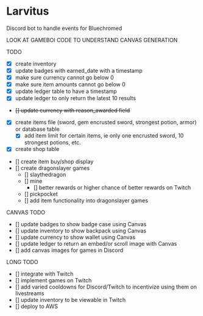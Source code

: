 # Larvitus
Discord bot to handle events for Bluechromed

LOOK AT GAMEBOI CODE TO UNDERSTAND CANVAS GENERATION

TODO
- [x] create inventory 
- [x] update badges with earned_date with a timestamp
- [x] make sure currency cannot go below 0
- [x] make sure item amounts cannot go below 0
- [x] update ledger table to have a timestamp
- [x] update ledger to only return the latest 10 results
- ~~[] update currency with reason_awarded field~~
- [x] create items file (sword, gem encrusted sword, strongest potion, armor) or database table
    - [x] add item limit for certain items, ie only one encrusted sword, 10 strongest potions, etc.
- [x] create shop table
- [] create item buy/shop display
- [] create dragonslayer games
    - [] slaythedragon
    - [] mine
        - [] better rewards or higher chance of better rewards on Twitch
    - [] pickpocket
    - [] add item functionality into dragonslayer games

CANVAS TODO
- [] update badges to show badge case using Canvas
- [] update inventory to show backpack using Canvas
- [] update currency to show wallet using Canvas
- [] update ledger to return an embed/or scroll image with Canvas
- [] add canvas images for games in Discord

LONG TODO
- [] integrate with Twitch
- [] implement games on Twitch
- [] add varied cooldowns for Discord/Twitch to incentivize using them on livestreams
- [] update inventory to be viewable in Twitch
- [] deploy to AWS
